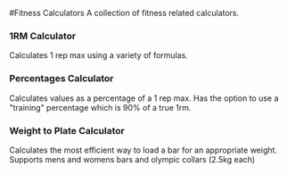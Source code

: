 #Fitness Calculators
A collection of fitness related calculators.

### 1RM Calculator
Calculates 1 rep max using a variety of formulas.

### Percentages Calculator
Calculates values as a percentage of a 1 rep max.
Has the option to use a "training" percentage which is 90% of a true 1rm.

### Weight to Plate Calculator
Calculates the most efficient way to load a bar for an appropriate weight.
Supports mens and womens bars and olympic collars (2.5kg each)
